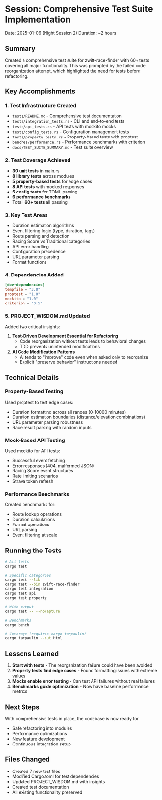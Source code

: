 # Session: Comprehensive Test Suite Implementation
Date: 2025-01-06 (Night Session 2)
Duration: ~2 hours

## Summary
Created a comprehensive test suite for zwift-race-finder with 60+ tests covering all major functionality. This was prompted by the failed code reorganization attempt, which highlighted the need for tests before refactoring.

## Key Accomplishments

### 1. Test Infrastructure Created
- `tests/README.md` - Comprehensive test documentation
- `tests/integration_tests.rs` - CLI and end-to-end tests
- `tests/api_tests.rs` - API tests with mockito mocks
- `tests/config_tests.rs` - Configuration management tests
- `tests/property_tests.rs` - Property-based tests with proptest
- `benches/performance.rs` - Performance benchmarks with criterion
- `docs/TEST_SUITE_SUMMARY.md` - Test suite overview

### 2. Test Coverage Achieved
- **30 unit tests** in main.rs
- **8 library tests** across modules
- **5 property-based tests** for edge cases
- **8 API tests** with mocked responses
- **5 config tests** for TOML parsing
- **6 performance benchmarks**
- Total: **60+ tests** all passing

### 3. Key Test Areas
- Duration estimation algorithms
- Event filtering logic (type, duration, tags)
- Route parsing and detection
- Racing Score vs Traditional categories
- API error handling
- Configuration precedence
- URL parameter parsing
- Format functions

### 4. Dependencies Added
```toml
[dev-dependencies]
tempfile = "3.0"
proptest = "1.0"
mockito = "1.0"
criterion = "0.5"
```

### 5. PROJECT_WISDOM.md Updated
Added two critical insights:
1. **Test-Driven Development Essential for Refactoring**
   - Code reorganization without tests leads to behavioral changes
   - TDD prevents unintended modifications
2. **AI Code Modification Patterns**
   - AI tends to "improve" code even when asked only to reorganize
   - Explicit "preserve behavior" instructions needed

## Technical Details

### Property-Based Testing
Used proptest to test edge cases:
- Duration formatting across all ranges (0-10000 minutes)
- Duration estimation boundaries (distance/elevation combinations)
- URL parameter parsing robustness
- Race result parsing with random inputs

### Mock-Based API Testing
Used mockito for API tests:
- Successful event fetching
- Error responses (404, malformed JSON)
- Racing Score event structures
- Rate limiting scenarios
- Strava token refresh

### Performance Benchmarks
Created benchmarks for:
- Route lookup operations
- Duration calculations
- Format operations
- URL parsing
- Event filtering at scale

## Running the Tests

```bash
# All tests
cargo test

# Specific categories
cargo test --lib
cargo test --bin zwift-race-finder
cargo test integration
cargo test api
cargo test property

# With output
cargo test -- --nocapture

# Benchmarks
cargo bench

# Coverage (requires cargo-tarpaulin)
cargo tarpaulin --out Html
```

## Lessons Learned

1. **Start with tests** - The reorganization failure could have been avoided
2. **Property tests find edge cases** - Found formatting issues with extreme values
3. **Mocks enable error testing** - Can test API failures without real failures
4. **Benchmarks guide optimization** - Now have baseline performance metrics

## Next Steps
With comprehensive tests in place, the codebase is now ready for:
- Safe refactoring into modules
- Performance optimizations
- New feature development
- Continuous integration setup

## Files Changed
- Created 7 new test files
- Modified Cargo.toml for test dependencies
- Updated PROJECT_WISDOM.md with insights
- Created test documentation
- All existing functionality preserved